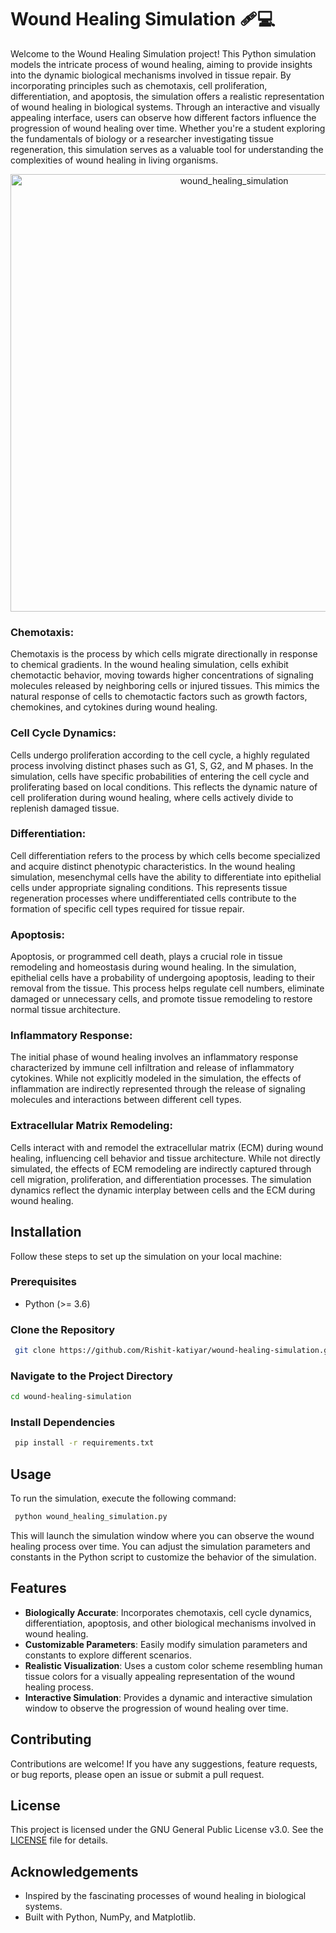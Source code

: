 # Wound Healing Simulation 🩹💻

Welcome to the Wound Healing Simulation project! This Python simulation models the intricate process of wound healing, aiming to provide insights into the dynamic biological mechanisms involved in tissue repair. By incorporating principles such as chemotaxis, cell proliferation, differentiation, and apoptosis, the simulation offers a realistic representation of wound healing in biological systems. Through an interactive and visually appealing interface, users can observe how different factors influence the progression of wound healing over time. Whether you're a student exploring the fundamentals of biology or a researcher investigating tissue regeneration, this simulation serves as a valuable tool for understanding the complexities of wound healing in living organisms.

<p align="center">
  <img src="https://github.com/Rishit-katiyar/wound-healing-simulation/assets/167756997/ec8b3006-bef3-4d77-82ce-c840f942e3f4" alt="wound_healing_simulation" width="700"/>
</p>

### Chemotaxis:
Chemotaxis is the process by which cells migrate directionally in response to chemical gradients. In the wound healing simulation, cells exhibit chemotactic behavior, moving towards higher concentrations of signaling molecules released by neighboring cells or injured tissues. This mimics the natural response of cells to chemotactic factors such as growth factors, chemokines, and cytokines during wound healing.

### Cell Cycle Dynamics:
Cells undergo proliferation according to the cell cycle, a highly regulated process involving distinct phases such as G1, S, G2, and M phases. In the simulation, cells have specific probabilities of entering the cell cycle and proliferating based on local conditions. This reflects the dynamic nature of cell proliferation during wound healing, where cells actively divide to replenish damaged tissue.

### Differentiation:
Cell differentiation refers to the process by which cells become specialized and acquire distinct phenotypic characteristics. In the wound healing simulation, mesenchymal cells have the ability to differentiate into epithelial cells under appropriate signaling conditions. This represents tissue regeneration processes where undifferentiated cells contribute to the formation of specific cell types required for tissue repair.

### Apoptosis:
Apoptosis, or programmed cell death, plays a crucial role in tissue remodeling and homeostasis during wound healing. In the simulation, epithelial cells have a probability of undergoing apoptosis, leading to their removal from the tissue. This process helps regulate cell numbers, eliminate damaged or unnecessary cells, and promote tissue remodeling to restore normal tissue architecture.

### Inflammatory Response:
The initial phase of wound healing involves an inflammatory response characterized by immune cell infiltration and release of inflammatory cytokines. While not explicitly modeled in the simulation, the effects of inflammation are indirectly represented through the release of signaling molecules and interactions between different cell types.

### Extracellular Matrix Remodeling:
Cells interact with and remodel the extracellular matrix (ECM) during wound healing, influencing cell behavior and tissue architecture. While not directly simulated, the effects of ECM remodeling are indirectly captured through cell migration, proliferation, and differentiation processes. The simulation dynamics reflect the dynamic interplay between cells and the ECM during wound healing.

## Installation

Follow these steps to set up the simulation on your local machine:

### Prerequisites

- Python (>= 3.6)

### Clone the Repository

```bash
 git clone https://github.com/Rishit-katiyar/wound-healing-simulation.git
```

### Navigate to the Project Directory

```bash
cd wound-healing-simulation
```

### Install Dependencies

```bash
 pip install -r requirements.txt
```

## Usage

To run the simulation, execute the following command:

```bash
 python wound_healing_simulation.py
```

This will launch the simulation window where you can observe the wound healing process over time. You can adjust the simulation parameters and constants in the Python script to customize the behavior of the simulation.

## Features

- **Biologically Accurate**: Incorporates chemotaxis, cell cycle dynamics, differentiation, apoptosis, and other biological mechanisms involved in wound healing.
- **Customizable Parameters**: Easily modify simulation parameters and constants to explore different scenarios.
- **Realistic Visualization**: Uses a custom color scheme resembling human tissue colors for a visually appealing representation of the wound healing process.
- **Interactive Simulation**: Provides a dynamic and interactive simulation window to observe the progression of wound healing over time.

## Contributing

Contributions are welcome! If you have any suggestions, feature requests, or bug reports, please open an issue or submit a pull request.

## License

This project is licensed under the GNU General Public License v3.0. See the [LICENSE](LICENSE) file for details.

## Acknowledgements

- Inspired by the fascinating processes of wound healing in biological systems.
- Built with Python, NumPy, and Matplotlib.
